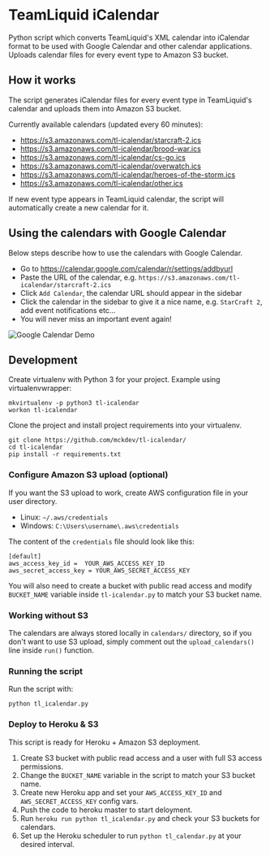 # TeamLiquid iCalendar

Python script which converts TeamLiquid's XML calendar into iCalendar format to be used with Google Calendar and other calendar applications. Uploads calendar files for every event type to Amazon S3 bucket.

## How it works

The script generates iCalendar files for every event type in TeamLiquid's calendar and uploads them into Amazon S3 bucket.

Currently available calendars (updated every 60 minutes):

- https://s3.amazonaws.com/tl-icalendar/starcraft-2.ics
- https://s3.amazonaws.com/tl-icalendar/brood-war.ics
- https://s3.amazonaws.com/tl-icalendar/cs-go.ics
- https://s3.amazonaws.com/tl-icalendar/overwatch.ics
- https://s3.amazonaws.com/tl-icalendar/heroes-of-the-storm.ics
- https://s3.amazonaws.com/tl-icalendar/other.ics

If new event type appears in TeamLiquid calendar, the script will automatically create a new calendar for it.

## Using the calendars with Google Calendar

Below steps describe how to use the calendars with Google Calendar.

- Go to https://calendar.google.com/calendar/r/settings/addbyurl
- Paste the URL of the calendar, e.g. `https://s3.amazonaws.com/tl-icalendar/starcraft-2.ics`
- Click `Add Calendar`, the calendar URL should appear in the sidebar
- Click the calendar in the sidebar to give it a nice name, e.g. `StarCraft 2`, add event notifications etc...
- You will never miss an important event again!

![Google Calendar Demo](https://s3.amazonaws.com/tl-icalendar/demo.png)

## Development

Create virtualenv with Python 3 for your project. Example using virtualenvwrapper:

```
mkvirtualenv -p python3 tl-icalendar
workon tl-icalendar
```

Clone the project and install project requirements into your virtualenv.

```
git clone https://github.com/mckdev/tl-icalendar/
cd tl-icalendar
pip install -r requirements.txt
```

### Configure Amazon S3 upload (optional)

If you want the S3 upload to work, create AWS configuration file in your user directory.

- Linux: `~/.aws/credentials`
- Windows: `C:\Users\username\.aws\credentials`

The content of the `credentials` file should look like this:

```
[default]
aws_access_key_id =  YOUR_AWS_ACCESS_KEY_ID
aws_secret_access_key = YOUR_AWS_SECRET_ACCESS_KEY
```

You will also need to create a bucket with public read access and modify `BUCKET_NAME` variable inside `tl-icalendar.py` to match your S3 bucket name.

### Working without S3

The calendars are always stored locally in `calendars/` directory, so if you don't want to use S3 upload, simply comment out the `upload_calendars()` line inside `run()` function.

### Running the script

Run the script with:

```
python tl_icalendar.py
```

### Deploy to Heroku & S3

This script is ready for Heroku + Amazon S3 deployment.

1. Create S3 bucket with public read access and a user with full S3 access permissions. 
2. Change the `BUCKET_NAME` variable in the script to match your S3 bucket name.
2. Create new Heroku app and set your `AWS_ACCESS_KEY_ID` and `AWS_SECRET_ACCESS_KEY` config vars.
3. Push the code to heroku master to start deloyment.
5. Run `heroku run python tl_icalendar.py` and check your S3 buckets for calendars.
4. Set up the Heroku scheduler to run `python tl_calendar.py` at your desired interval.

